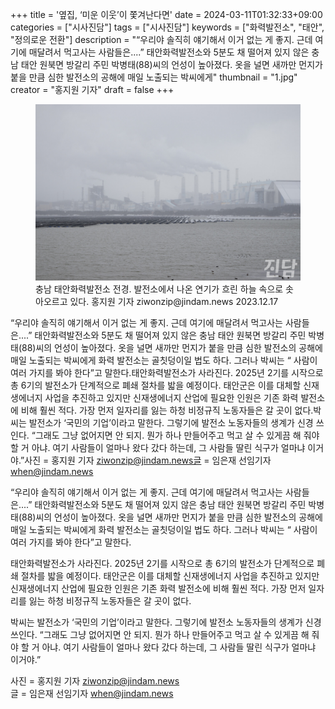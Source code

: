 +++
title = '옆집, ‘미운 이웃’이 쫓겨난다면'
date = 2024-03-11T01:32:33+09:00
categories = ["시사진담"]
tags = ["시사진담"]
keywords = ["화력발전소", "태안", "정의로운 전환"]
description = "“우리야 솔직히 얘기해서 이거 없는 게 좋지. 근데 여기에 매달려서 먹고사는 사람들은....” 태안화력발전소와 5분도 채 떨어져 있지 않은 충남 태안 원북면 방갈리 주민 박병태(88)씨의 언성이 높아졌다. 옷을 널면 새까만 먼지가 붙을 만큼 심한 발전소의 공해에 매일 노출되는 박씨에게"
thumbnail = "1.jpg"
creator = "홍지원 기자"
draft = false
+++

<figure>
  <img src="1.jpg" alt="no image" />
  <figcaption>충남 태안화력발전소 전경. 발전소에서 나온 연기가 흐린 하늘 속으로 솟아오르고 있다. 홍지원 기자 ziwonzip@jindam.news 2023.12.17</figcaption>
</figure>


“우리야 솔직히 얘기해서 이거 없는 게 좋지. 근데 여기에 매달려서 먹고사는 사람들은....” 태안화력발전소와 5분도 채 떨어져 있지 않은 충남 태안 원북면 방갈리 주민 박병태(88)씨의 언성이 높아졌다. 옷을 널면 새까만 먼지가 붙을 만큼 심한 발전소의 공해에 매일 노출되는 박씨에게 화력 발전소는 골칫덩이일 법도 하다. 그러나 박씨는 “ 사람이 여러 가지를 봐야 한다”고 말한다.태안화력발전소가 사라진다. 2025년 2기를 시작으로 총 6기의 발전소가 단계적으로 폐쇄 절차를 밟을 예정이다. 태안군은 이를 대체할 신재생에너지 사업을 추진하고 있지만 신재생에너지 산업에 필요한 인원은 기존 화력 발전소에 비해 훨씬 적다. 가장 먼저 일자리를 잃는 하청 비정규직 노동자들은 갈 곳이 없다.박씨는 발전소가 ‘국민의 기업’이라고 말한다. 그렇기에 발전소 노동자들의 생계가 신경 쓰인다. “그래도 그냥 없어지면 안 되지. 뭔가 하나 만들어주고 먹고 살 수 있게끔 해 줘야 할 거 아냐. 여기 사람들이 얼마나 왔다 갔다 하는데, 그 사람들 딸린 식구가 얼마냐 이거야.”사진 = 홍지원 기자 ziwonzip@jindam.news글 = 임은재 선임기자 when@jindam.news

“우리야 솔직히 얘기해서 이거 없는 게 좋지. 근데 여기에 매달려서 먹고사는 사람들은....” 태안화력발전소와 5분도 채 떨어져 있지 않은 충남 태안 원북면 방갈리 주민 박병태(88)씨의 언성이 높아졌다. 옷을 널면 새까만 먼지가 붙을 만큼 심한 발전소의 공해에 매일 노출되는 박씨에게 화력 발전소는 골칫덩이일 법도 하다. 그러나 박씨는 “ 사람이 여러 가지를 봐야 한다”고 말한다.

태안화력발전소가 사라진다. 2025년 2기를 시작으로 총 6기의 발전소가 단계적으로 폐쇄 절차를 밟을 예정이다. 태안군은 이를 대체할 신재생에너지 사업을 추진하고 있지만 신재생에너지 산업에 필요한 인원은 기존 화력 발전소에 비해 훨씬 적다. 가장 먼저 일자리를 잃는 하청 비정규직 노동자들은 갈 곳이 없다.

박씨는 발전소가 ‘국민의 기업’이라고 말한다. 그렇기에 발전소 노동자들의 생계가 신경 쓰인다. “그래도 그냥 없어지면 안 되지. 뭔가 하나 만들어주고 먹고 살 수 있게끔 해 줘야 할 거 아냐. 여기 사람들이 얼마나 왔다 갔다 하는데, 그 사람들 딸린 식구가 얼마냐 이거야.”

사진 = 홍지원 기자 ziwonzip@jindam.news  
글 = 임은재 선임기자 when@jindam.news


